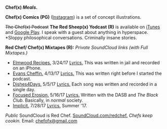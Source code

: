 **Chef(x) *Meals*.**

**Chef(x) Comics (PG)** ([Instagram](https://www.instagram.com/chefofx/)) is a set of concept illustrations.

~~The Chef(x) Podcast~~ **The Red Sheep(x) Yodcast (R)** is available on [iTunes](https://itunes.apple.com/us/podcast/the-chef-x-podcast/id1227336978?mt=2) and [Google Play](https://playmusic.app.goo.gl/?ibi=com.google.PlayMusic&isi=691797987&ius=googleplaymusic&link=https://play.google.com/music/m/I3rgybfbwoigom32k224js4y27a?t%3DThe_Chef(x)_Podcast%26pcampaignid%3DMKT-na-all-co-pr-mu-pod-16). I speak with a guest about anything in hyperspace. *Sloppy philosophical conversations. Criminally insane stories.

**Red Chef/ Chef(x) Mixtapes (R):** *Private SoundCloud links (with Full Mixtapes.)*
- [Elmwood Recipes.](https://soundcloud.com/redchef/sets/elmwood-recipes/s-4d0MH) 3/24/17 [Lyrics.](https://drive.google.com/open?id=0B1Ol8fuZMTCWaldOV2ZYYVlyRlk) This was written in jail and recorded on an iPhone.
- [Evans Cheffin.](https://soundcloud.com/redchef/sets/evans-cheffin/s-5ctrP) 4/13/17 [Lyrics.](https://drive.google.com/open?id=0B1Ol8fuZMTCWWS1OUHptcEN4aWM) This was written right before I started the podcast.
- [Dishes4Days.](https://soundcloud.com/redchef/sets/dishes4days/s-NY0Mc) 5/5/17 [Lyrics.](https://drive.google.com/open?id=0B1Ol8fuZMTCWc09Yb2tRZndleVE) Each song was written and recorded in a single day. 
- [Focused Erosion.](https://soundcloud.com/redchef/sets/focused-erosion/s-pihsw) 5/16/17 [Lyrics.](https://drive.google.com/open?id=0B1Ol8fuZMTCWWVNQdXd2ZndiaDA) Written with the DASB and *The Black Club*. Basically, in *normal* society.
- [Implicit.](https://soundcloud.com/redchef/sets/implicit/s-tvWII) 7/28/17 [Lyrics.](https://drive.google.com/open?id=0B1Ol8fuZMTCWam4zdm5sbFlvRUU) Summer '17.

*Public* SoundCloud is Red Chef. [SoundCloud.com/redchef.](https://soundcloud.com/redchef)
*Chefs keep cookin.* Email: chefofx@gmail.com
